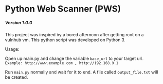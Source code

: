 # Python Web Scanner (PWS)

##### Version 1.0.0

This project was inspired by a bored afternoon after getting root on a vulnhub vm. This python script was developed on Python 3. 

Usage:

Open up main.py and change the variable `base_url` to your target url. `Example: http://www.example.com , http://192.168.0.1 `

Run `main.py` normally and wait for it to end. A file called `output_file.txt` will be created.

